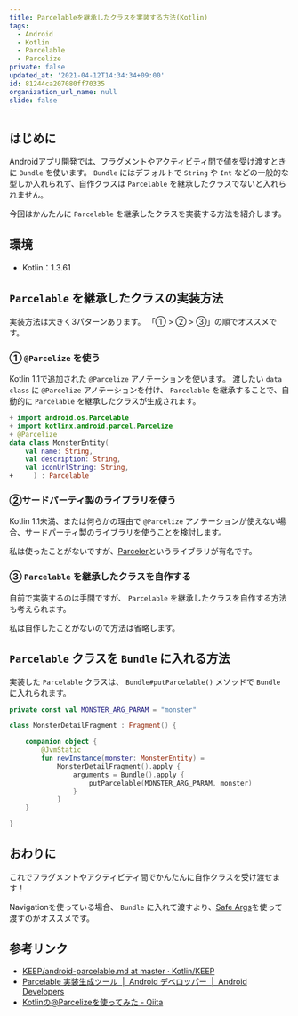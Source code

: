 ```yaml
---
title: Parcelableを継承したクラスを実装する方法(Kotlin)
tags:
  - Android
  - Kotlin
  - Parcelable
  - Parcelize
private: false
updated_at: '2021-04-12T14:34:34+09:00'
id: 81244ca207080ff70335
organization_url_name: null
slide: false
---
```

## はじめに

Androidアプリ開発では、フラグメントやアクティビティ間で値を受け渡すときに `Bundle` を使います。
`Bundle` にはデフォルトで `String` や `Int` などの一般的な型しか入れられず、自作クラスは `Parcelable` を継承したクラスでないと入れられません。

今回はかんたんに `Parcelable` を継承したクラスを実装する方法を紹介します。

## 環境

- Kotlin：1.3.61

## `Parcelable` を継承したクラスの実装方法

実装方法は大きく3パターンあります。
「① > ② > ③」の順でオススメです。

### ① `@Parcelize` を使う

Kotlin 1.1で追加された `@Parcelize` アノテーションを使います。
渡したい `data class` に `@Parcelize` アノテーションを付け、 `Parcelable` を継承することで、自動的に `Parcelable` を継承したクラスが生成されます。

```diff_kotlin:MonsterEntity.kt
+ import android.os.Parcelable
+ import kotlinx.android.parcel.Parcelize
+ @Parcelize
data class MonsterEntity(
    val name: String,
    val description: String,
    val iconUrlString: String,
+     ) : Parcelable
```

### ②サードパーティ製のライブラリを使う

Kotlin 1.1未満、または何らかの理由で `@Parcelize` アノテーションが使えない場合、サードパーティ製のライブラリを使うことを検討します。

私は使ったことがないですが、[Parceler](https://github.com/johncarl81/parceler)というライブラリが有名です。

### ③ `Parcelable` を継承したクラスを自作する

自前で実装するのは手間ですが、 `Parcelable` を継承したクラスを自作する方法も考えられます。

私は自作したことがないので方法は省略します。

## `Parcelable` クラスを `Bundle` に入れる方法

実装した `Parcelable` クラスは、 `Bundle#putParcelable()` メソッドで `Bundle` に入れられます。

```kotlin:MonsterDetailFragment.kt
private const val MONSTER_ARG_PARAM = "monster"

class MonsterDetailFragment : Fragment() {

    companion object {
        @JvmStatic
        fun newInstance(monster: MonsterEntity) =
            MonsterDetailFragment().apply {
                arguments = Bundle().apply {
                    putParcelable(MONSTER_ARG_PARAM, monster)
                }
            }
    }

}
```

## おわりに

これでフラグメントやアクティビティ間でかんたんに自作クラスを受け渡せます！

Navigationを使っている場合、 `Bundle` に入れて渡すより、[Safe Args](https://developer.android.com/guide/navigation/navigation-pass-data?hl=ja#Safe-args)を使って渡すのがオススメです。

## 参考リンク

- [KEEP/android-parcelable.md at master · Kotlin/KEEP](https://github.com/Kotlin/KEEP/blob/master/proposals/extensions/android-parcelable.md)
- [Parcelable 実装生成ツール  |  Android デベロッパー  |  Android Developers](https://developer.android.com/kotlin/parcelize?hl=ja)
- [Kotlinの@Parcelizeを使ってみた - Qiita](https://qiita.com/ikemura23/items/1db32bb2b2396cbfe340)
